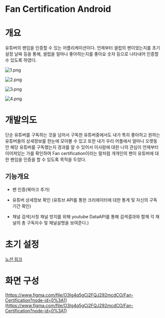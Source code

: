 # Fan Certification Android

# 개요

유튜버의 팬임을 인증할 수 있는 어플리케이션이다. 언제부터 셀럽의 팬이었는지를 초기 설정 날짜 등을 통해, 셀럽을 얼마나 좋아하는지를 좋아요 숫자 등으로 나타내어 인증할 수 있도록 하였다. 


![1.png](https://s3-us-west-2.amazonaws.com/secure.notion-static.com/8781a4ef-8622-441e-b36e-85d6ba03d9d1/1.png)

![2.png](https://s3-us-west-2.amazonaws.com/secure.notion-static.com/d8e46c27-c399-471a-ab52-b5c871c26a82/2.png)

![3.png](https://s3-us-west-2.amazonaws.com/secure.notion-static.com/77c90890-6a40-47db-99c5-bbb33a44d8cf/3.png)

![4.png](https://s3-us-west-2.amazonaws.com/secure.notion-static.com/03e04814-18e8-4b25-b355-e3af17bcf18b/4.png)



# 개발의도
단순 유튜버를 구독하는 것을 넘어서 구독한 유튜버중에서도 내가 특히 좋아하고 원하는 유튜버들의 상세정보를 한눈에 모아볼 수 있고 또한 내가 우리 어플에서 얼마나 오랫동안 해당 유튜버를 구독했는지 경과를 알 수 있어서 이사람에 대한 나의 관심이 언제부터 이어져있는 가를 확인하여 Fan certification이라는 말처럼 개개인의 팬이 유튜버에 대한 팬임을 인증을 할 수 있도록 목적을 두었다.

## 기능개요

- 팬 인증(북마크 추가)

- 유튜버 상세정보 확인 (유튜브 API를 통한 크리에이터에 대한 통계 및 자신의 구독기간 확인)

- 채널 검색(사칭 채널 방지를 위해 youtube DataAPI를 통해 검색결과와 함께 각 채널의 총 구독자수 및 채널설명을 보여준다.)

# 초기 설정

[노션 링크](https://www.notion.so/Fan-Certification-Android-a55ec9850b654d04b74b28d823ae9642)


# 화면 구성

[https://www.figma.com/file/O3Ig4q5gCj2FQJ292mcdCO/Fan-Certification?node-id=0%3A1](https://www.figma.com/file/O3Ig4q5gCj2FQJ292mcdCO/Fan-Certification?node-id=0%3A1)

